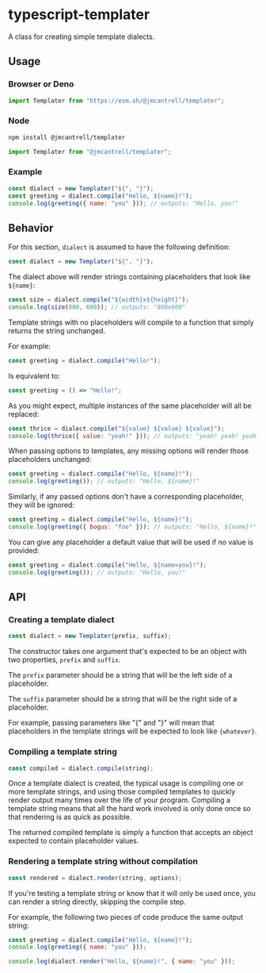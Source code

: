 # typescript-templater

A class for creating simple template dialects.

## Usage

### Browser or Deno

```js
import Templater from "https://esm.sh/@jmcantrell/templater";
```

### Node

```bash
npm install @jmcantrell/templater
```

```js
import Templater from "@jmcantrell/templater";
```

### Example

```js
const dialect = new Templater("${", "}");
const greeting = dialect.compile("Hello, ${name}!");
console.log(greeting({ name: "you" })); // outputs: "Hello, you!"
```

## Behavior

For this section, `dialect` is assumed to have the following
definition:

```js
const dialect = new Templater("${", "}");
```

The dialect above will render strings containing placeholders that
look like `${name}`:

```js
const size = dialect.compile("${width}x${height}");
console.log(size(800, 600)); // outputs: "800x600"
```

Template strings with no placeholders will compile to a function that
simply returns the string unchanged.

For example:

```js
const greeting = dialect.compile("Hello!");
```

Is equivalent to:

```js
const greeting = () => "Hello!";
```

As you might expect, multiple instances of the same placeholder will
all be replaced:

```js
const thrice = dialect.compile("${value} ${value} ${value}");
console.log(thrice({ value: "yeah!" })); // outputs: "yeah! yeah! yeah!"
```

When passing options to templates, any missing options will render
those placeholders unchanged:

```js
const greeting = dialect.compile("Hello, ${name}!");
console.log(greeting()); // outputs: "Hello, ${name}!"
```

Similarly, if any passed options don't have a corresponding
placeholder, they will be ignored:

```js
const greeting = dialect.compile("Hello, ${name}!");
console.log(greeting({ bogus: "foo" })); // outputs: "Hello, ${name}!"
```

You can give any placeholder a default value that will be used if no
value is provided:

```js
const greeting = dialect.compile("Hello, ${name=you}!");
console.log(greeting()); // outputs: "Hello, you!"
```

## API

### Creating a template dialect

```js
const dialect = new Templater(prefix, suffix);
```

The constructor takes one argument that's expected to be an object
with two properties, `prefix` and `suffix`.

The `prefix` parameter should be a string that will be the left side
of a placeholder.

The `suffix` parameter should be a string that will be the right side
of a placeholder.

For example, passing parameters like "{" and "}" will mean that
placeholders in the template strings will be expected to look like
`{whatever}`.

### Compiling a template string

```js
const compiled = dialect.compile(string);
```

Once a template dialect is created, the typical usage is compiling one
or more template strings, and using those compiled templates to
quickly render output many times over the life of your program.
Compiling a template string means that all the hard work involved is
only done once so that rendering is as quick as possible.

The returned compiled template is simply a function that accepts an
object expected to contain placeholder values.

### Rendering a template string without compilation

```js
const rendered = dialect.render(string, options);
```

If you're testing a template string or know that it will only be used
once, you can render a string directly, skipping the compile step.

For example, the following two pieces of code produce the same output
string:

```js
const greeting = dialect.compile("Hello, ${name}!");
console.log(greeting({ name: "you" }));
```

```js
console.log(dialect.render("Hello, ${name}!", { name: "you" }));
```
